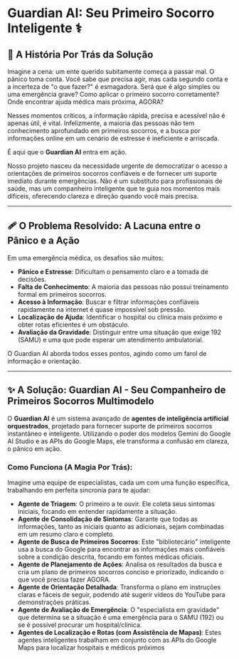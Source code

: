 # Guardian AI: Seu Primeiro Socorro Inteligente ⚕️

## 📖 A História Por Trás da Solução

Imagine a cena: um ente querido subitamente começa a passar mal. O pânico toma conta. Você sabe que precisa agir, mas cada segundo conta e a incerteza de "o que fazer?" é esmagadora. Será que é algo simples ou uma emergência grave? Como aplicar o primeiro socorro corretamente? Onde encontrar ajuda médica mais próxima, AGORA?

Nesses momentos críticos, a informação rápida, precisa e acessível não é apenas útil, é vital. Infelizmente, a maioria das pessoas não tem conhecimento aprofundado em primeiros socorros, e a busca por informações online em um cenário de estresse é ineficiente e arriscada.

É aqui que o **Guardian AI** entra em ação.

Nosso projeto nasceu da necessidade urgente de democratizar o acesso a orientações de primeiros socorros confiáveis e de fornecer um suporte imediato durante emergências. Não é um substituto para profissionais de saúde, mas um companheiro inteligente que te guia nos momentos mais difíceis, oferecendo clareza e direção quando você mais precisa.

---
## 🩹 O Problema Resolvido: A Lacuna entre o Pânico e a Ação

Em uma emergência médica, os desafios são muitos:

* **Pânico e Estresse**: Dificultam o pensamento claro e a tomada de decisões.
* **Falta de Conhecimento**: A maioria das pessoas não possui treinamento formal em primeiros socorros.
* **Acesso à Informação**: Buscar e filtrar informações confiáveis rapidamente na internet é quase impossível sob pressão.
* **Localização de Ajuda**: Identificar o hospital ou clínica mais próximo e obter rotas eficientes é um obstáculo.
* **Avaliação da Gravidade**: Distinguir entre uma situação que exige 192 (SAMU) e uma que pode esperar um atendimento ambulatorial.

O Guardian AI aborda todos esses pontos, agindo como um farol de informação e orientação.

---
## ✨ A Solução: Guardian AI - Seu Companheiro de Primeiros Socorros Multimodelo

O **Guardian AI** é um sistema avançado de **agentes de inteligência artificial orquestrados**, projetado para fornecer suporte de primeiros socorros instantâneo e inteligente. Utilizando o poder dos modelos Gemini do Google AI Studio e as APIs do Google Maps, ele transforma a confusão em clareza, o pânico em ação.

### Como Funciona (A Magia Por Trás):

Imagine uma equipe de especialistas, cada um com uma função específica, trabalhando em perfeita sincronia para te ajudar:

* **Agente de Triagem**: O primeiro a te ouvir. Ele coleta seus sintomas iniciais, focando em entender rapidamente a situação.
* **Agente de Consolidação de Sintomas**: Garante que todas as informações, tanto as iniciais quanto as adicionais, sejam combinadas em um resumo claro e completo.
* **Agente de Busca de Primeiros Socorros**: Este "bibliotecário" inteligente usa a busca do Google para encontrar as informações mais confiáveis sobre a condição descrita, focando em fontes médicas oficiais.
* **Agente de Planejamento de Ações**: Analisa os resultados da busca e cria um plano de primeiros socorros conciso e priorizado, indicando o que você precisa fazer AGORA.
* **Agente de Orientação Detalhada**: Transforma o plano em instruções claras e fáceis de seguir, podendo até sugerir vídeos do YouTube para demonstrações práticas.
* **Agente de Avaliação de Emergência**: O "especialista em gravidade" que determina se a situação é uma emergência para o SAMU (192) ou se é possível procurar um hospital/clínica.
* **Agentes de Localização e Rotas (com Assistência de Mapas)**: Estes agentes inteligentes trabalham em conjunto com as APIs do Google Maps para localizar hospitais e médicos próximos
